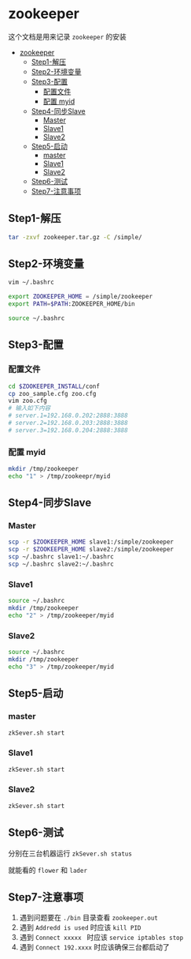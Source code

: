 # zookeeper
这个文档是用来记录 `zookeeper` 的安装


<!-- @import "[TOC]" {cmd="toc" depthFrom=1 depthTo=6 orderedList=false} -->

<!-- code_chunk_output -->

* [zookeeper](#zookeeper)
	* [Step1-解压](#step1-解压)
	* [Step2-环境变量](#step2-环境变量)
	* [Step3-配置](#step3-配置)
		* [配置文件](#配置文件)
		* [配置 myid](#配置-myid)
	* [Step4-同步Slave](#step4-同步slave)
		* [Master](#master)
		* [Slave1](#slave1)
		* [Slave2](#slave2)
	* [Step5-启动](#step5-启动)
		* [master](#master-1)
		* [Slave1](#slave1-1)
		* [Slave2](#slave2-1)
	* [Step6-测试](#step6-测试)
	* [Step7-注意事项](#step7-注意事项)

<!-- /code_chunk_output -->


## Step1-解压

```bash
tar -zxvf zookeeper.tar.gz -C /simple/
```

## Step2-环境变量

```bash
vim ~/.bashrc

export ZOOKEEPER_HOME = /simple/zookeeper
export PATH=$PATH:ZOOKEEPER_HOME/bin

source ~/.bashrc
```

## Step3-配置

### 配置文件

```bash
cd $ZOOKEEPER_INSTALL/conf
cp zoo_sample.cfg zoo.cfg
vim zoo.cfg
# 输入如下内容
# server.1=192.168.0.202:2888:3888
# server.2=192.168.0.203:2888:3888
# server.3=192.168.0.204:2888:3888
```

### 配置 myid

```bash
mkdir /tmp/zookeeper
echo "1" > /tmp/zookeepr/myid
```

## Step4-同步Slave

### Master 

```bash
scp -r $ZOOKEEPER_HOME slave1:/simple/zookeeper
scp -r $ZOOKEEPER_HOME slave2:/simple/zookeeper
scp ~/.bashrc slave1:~/.bashrc
scp ~/.bashrc slave2:~/.bashrc
```

### Slave1
```bash
source ~/.bashrc
mkdir /tmp/zookeeper
echo "2" > /tmp/zookeeper/myid
```

### Slave2
```bash
source ~/.bashrc
mkdir /tmp/zookeeper
echo "3" > /tmp/zookeeper/myid
```
## Step5-启动

### master

```bash
zkSever.sh start
```

### Slave1

```bash
zkSever.sh start
```

### Slave2

```bash
zkSever.sh start
```

## Step6-测试

分别在三台机器运行 `zkSever.sh status`

就能看的 `flower` 和 `lader`

## Step7-注意事项

1. 遇到问题要在 `./bin` 目录查看 `zookeeper.out`
2. 遇到 `Addredd is used` 时应该 `kill PID`
3. 遇到 `Connect xxxxx ` 时应该 `service iptables stop`
4. 遇到 `Connect 192.xxxx` 时应该确保三台都启动了